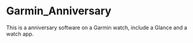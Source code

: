 # Garmin_Anniversary
This is a anniversary software on a Garmin watch, include a Glance and a watch app.